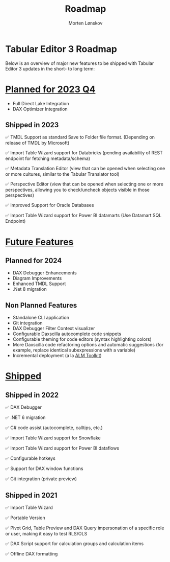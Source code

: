 ﻿---
uid: roadmap
title: Roadmap
author: Morten Lønskov
updated: 2023-09-05
---
# Tabular Editor 3 Roadmap

Below is an overview of major new features to be shipped with Tabular Editor 3 updates in the short- to long term:

# [Planned for 2023 Q4](#tab/PlannedQ4)

- Full Direct Lake Integration
- DAX Optimizer Integration

## Shipped in 2023
✅ TMDL Support as standard Save to Folder file format. (Depending on release of TMDL by Microsoft)

✅ Import Table Wizard support for Databricks (pending availability of REST endpoint for fetching metadata/schema)

✅ Metadata Translation Editor (view that can be opened when selecting one or more cultures, similar to the Tabular Translator tool)

✅ Perspective Editor (view that can be opened when selecting one or more perspectives, allowing you to check/uncheck objects visible in those perspectives)

✅ Improved Support for Oracle Databases

✅ Import Table Wizard support for Power BI datamarts (Use Datamart SQL Endpoint)

# [Future Features](#tab/FutureFeatures)

## Planned for 2024
- DAX Debugger Enhancements
- Diagram Improvements
- Enhanced TMDL Support
- .Net 8 migration

## Non Planned Features
- Standalone CLI application
- Git integration
- DAX Debugger Filter Context visualizer
- Configurable Daxscilla autocomplete code snippets
- Configurable theming for code editors (syntax highlighting colors)
- More Daxscilla code refactoring options and automatic suggestions (for example, replace identical subexpressions with 
a variable)
- Incremental deployment (a la [ALM Toolkit](http://alm-toolkit.com/))


# [Shipped](#tab/shipped)
## Shipped in 2022

✅  DAX Debugger

✅  .NET 6 migration

✅  C# code assist (autocomplete, calltips, etc.)

✅  Import Table Wizard support for Snowflake

✅  Import Table Wizard support for Power BI dataflows

✅  Configurable hotkeys

✅  Support for DAX window functions

✅  Git integration (private preview)

## Shipped in 2021
✅  Import Table Wizard

✅  Portable Version

✅  Pivot Grid, Table Preview and DAX Query impersonation of a specific role or user, making it easy to test RLS/OLS

✅  DAX Script support for calculation groups and calculation items

✅  Offline DAX formatting

